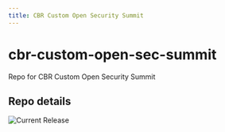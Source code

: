 ```yaml
---
title: CBR Custom Open Security Summit
---
```


# cbr-custom-open-sec-summit
Repo for CBR Custom Open Security Summit 


## Repo details

![Current Release](https://img.shields.io/badge/release-v0.1.0-blue)

